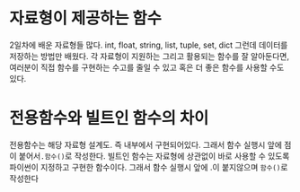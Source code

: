 # 자료형이 제공하는 함수
2일차에 배운 자료형들 많다.
int, float, string, list, tuple, set, dict
그런데 데이터를 저장하는 방법만 배웠다.
각 자료형이 지원하는 그리고 활용되는 함수를 잘 알아둔다면, 여러분이 직접 함수를 구현하는 수고를 줄일 수 있고 혹은 더 좋은 함수를 사용할 수도 있다.

# 전용함수와 빌트인 함수의 차이
전용함수는 해당 자료형 설계도. 즉 내부에서 구현되어있다. 그래서 함수 실행시 앞에 점이 붙어서`.함수()`로 작성한다.
빌트인 함수는 자료형에 상관없이 바로 사용할 수 있도록 파이썬이 지정하고 구현한 함수이다.
그래서 함수 실행시 앞에 .이 붙지않으며  `함수()`로 작성한다